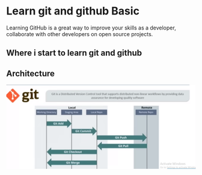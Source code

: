 # Learn git and github Basic
Learning GitHub is a great way to improve your skills as a developer, collaborate with other developers on open source projects.

## Where i start to learn git and github
## Architecture
![Architecture](Architecture.png)

